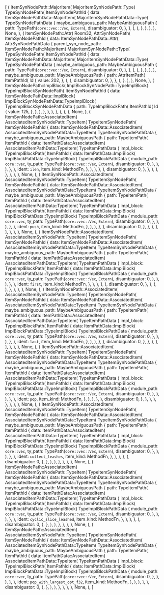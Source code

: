 [
    (
        ItemSynNodePath::MajorItem(
            MajorItemSynNodePath::Type(
                TypeSynNodePath(
                    ItemSynNodePathId {
                        data: ItemSynNodePathData::MajorItem(
                            MajorItemSynNodePathData::Type(
                                TypeSynNodePathData {
                                    maybe_ambiguous_path: MaybeAmbiguousPath {
                                        path: TypePath(`core::vec::Vec`, `Extern`),
                                        disambiguator: 0,
                                    },
                                },
                            ),
                        ),
                    },
                ),
            ),
        ),
        None,
    ),
    (
        ItemSynNodePath::Attr(
            Room32,
            AttrSynNodePath(
                ItemSynNodePathId {
                    data: ItemSynNodePathData::Attr(
                        AttrSynNodePathData {
                            parent_syn_node_path: ItemSynNodePath::MajorItem(
                                MajorItemSynNodePath::Type(
                                    TypeSynNodePath(
                                        ItemSynNodePathId {
                                            data: ItemSynNodePathData::MajorItem(
                                                MajorItemSynNodePathData::Type(
                                                    TypeSynNodePathData {
                                                        maybe_ambiguous_path: MaybeAmbiguousPath {
                                                            path: TypePath(`core::vec::Vec`, `Extern`),
                                                            disambiguator: 0,
                                                        },
                                                    },
                                                ),
                                            ),
                                        },
                                    ),
                                ),
                            ),
                            maybe_ambiguous_path: MaybeAmbiguousPath {
                                path: AttrItemPath(
                                    ItemPathId(
                                        Id {
                                            value: 202,
                                        },
                                    ),
                                ),
                                disambiguator: 0,
                            },
                        },
                    ),
                },
            ),
        ),
        None,
    ),
    (
        ItemSynNodePath::ImplBlock(
            ImplBlockSynNodePath::TypeImplBlock(
                TypeImplBlockSynNodePath(
                    ItemSynNodePathId {
                        data: ItemSynNodePathData::ImplBlock(
                            ImplBlockSynNodePathData::TypeImplBlock(
                                TypeImplBlockSynNodePathData {
                                    path: TypeImplBlockPath(
                                        ItemPathId(
                                            Id {
                                                value: 125,
                                            },
                                        ),
                                    ),
                                },
                            ),
                        ),
                    },
                ),
            ),
        ),
        None,
    ),
    (
        ItemSynNodePath::AssociatedItem(
            AssociatedItemSynNodePath::TypeItem(
                TypeItemSynNodePath(
                    ItemSynNodePathId {
                        data: ItemSynNodePathData::AssociatedItem(
                            AssociatedItemSynNodePathData::TypeItem(
                                TypeItemSynNodePathData {
                                    maybe_ambiguous_path: MaybeAmbiguousPath {
                                        path: TypeItemPath(
                                            ItemPathId {
                                                data: ItemPathData::AssociatedItem(
                                                    AssociatedItemPathData::TypeItem(
                                                        TypeItemPathData {
                                                            impl_block: TypeImplBlockPath(
                                                                ItemPathId {
                                                                    data: ItemPathData::ImplBlock(
                                                                        ImplBlockPathData::TypeImplBlock(
                                                                            TypeImplBlockPathData {
                                                                                module_path: `core::vec`,
                                                                                ty_path: TypePath(`core::vec::Vec`, `Extern`),
                                                                                disambiguator: 0,
                                                                            },
                                                                        ),
                                                                    ),
                                                                },
                                                            ),
                                                            ident: `ilen`,
                                                            item_kind: MethodFn,
                                                        },
                                                    ),
                                                ),
                                            },
                                        ),
                                        disambiguator: 0,
                                    },
                                },
                            ),
                        ),
                    },
                ),
            ),
        ),
        None,
    ),
    (
        ItemSynNodePath::AssociatedItem(
            AssociatedItemSynNodePath::TypeItem(
                TypeItemSynNodePath(
                    ItemSynNodePathId {
                        data: ItemSynNodePathData::AssociatedItem(
                            AssociatedItemSynNodePathData::TypeItem(
                                TypeItemSynNodePathData {
                                    maybe_ambiguous_path: MaybeAmbiguousPath {
                                        path: TypeItemPath(
                                            ItemPathId {
                                                data: ItemPathData::AssociatedItem(
                                                    AssociatedItemPathData::TypeItem(
                                                        TypeItemPathData {
                                                            impl_block: TypeImplBlockPath(
                                                                ItemPathId {
                                                                    data: ItemPathData::ImplBlock(
                                                                        ImplBlockPathData::TypeImplBlock(
                                                                            TypeImplBlockPathData {
                                                                                module_path: `core::vec`,
                                                                                ty_path: TypePath(`core::vec::Vec`, `Extern`),
                                                                                disambiguator: 0,
                                                                            },
                                                                        ),
                                                                    ),
                                                                },
                                                            ),
                                                            ident: `push`,
                                                            item_kind: MethodFn,
                                                        },
                                                    ),
                                                ),
                                            },
                                        ),
                                        disambiguator: 0,
                                    },
                                },
                            ),
                        ),
                    },
                ),
            ),
        ),
        None,
    ),
    (
        ItemSynNodePath::AssociatedItem(
            AssociatedItemSynNodePath::TypeItem(
                TypeItemSynNodePath(
                    ItemSynNodePathId {
                        data: ItemSynNodePathData::AssociatedItem(
                            AssociatedItemSynNodePathData::TypeItem(
                                TypeItemSynNodePathData {
                                    maybe_ambiguous_path: MaybeAmbiguousPath {
                                        path: TypeItemPath(
                                            ItemPathId {
                                                data: ItemPathData::AssociatedItem(
                                                    AssociatedItemPathData::TypeItem(
                                                        TypeItemPathData {
                                                            impl_block: TypeImplBlockPath(
                                                                ItemPathId {
                                                                    data: ItemPathData::ImplBlock(
                                                                        ImplBlockPathData::TypeImplBlock(
                                                                            TypeImplBlockPathData {
                                                                                module_path: `core::vec`,
                                                                                ty_path: TypePath(`core::vec::Vec`, `Extern`),
                                                                                disambiguator: 0,
                                                                            },
                                                                        ),
                                                                    ),
                                                                },
                                                            ),
                                                            ident: `first`,
                                                            item_kind: MethodFn,
                                                        },
                                                    ),
                                                ),
                                            },
                                        ),
                                        disambiguator: 0,
                                    },
                                },
                            ),
                        ),
                    },
                ),
            ),
        ),
        None,
    ),
    (
        ItemSynNodePath::AssociatedItem(
            AssociatedItemSynNodePath::TypeItem(
                TypeItemSynNodePath(
                    ItemSynNodePathId {
                        data: ItemSynNodePathData::AssociatedItem(
                            AssociatedItemSynNodePathData::TypeItem(
                                TypeItemSynNodePathData {
                                    maybe_ambiguous_path: MaybeAmbiguousPath {
                                        path: TypeItemPath(
                                            ItemPathId {
                                                data: ItemPathData::AssociatedItem(
                                                    AssociatedItemPathData::TypeItem(
                                                        TypeItemPathData {
                                                            impl_block: TypeImplBlockPath(
                                                                ItemPathId {
                                                                    data: ItemPathData::ImplBlock(
                                                                        ImplBlockPathData::TypeImplBlock(
                                                                            TypeImplBlockPathData {
                                                                                module_path: `core::vec`,
                                                                                ty_path: TypePath(`core::vec::Vec`, `Extern`),
                                                                                disambiguator: 0,
                                                                            },
                                                                        ),
                                                                    ),
                                                                },
                                                            ),
                                                            ident: `last`,
                                                            item_kind: MethodFn,
                                                        },
                                                    ),
                                                ),
                                            },
                                        ),
                                        disambiguator: 0,
                                    },
                                },
                            ),
                        ),
                    },
                ),
            ),
        ),
        None,
    ),
    (
        ItemSynNodePath::AssociatedItem(
            AssociatedItemSynNodePath::TypeItem(
                TypeItemSynNodePath(
                    ItemSynNodePathId {
                        data: ItemSynNodePathData::AssociatedItem(
                            AssociatedItemSynNodePathData::TypeItem(
                                TypeItemSynNodePathData {
                                    maybe_ambiguous_path: MaybeAmbiguousPath {
                                        path: TypeItemPath(
                                            ItemPathId {
                                                data: ItemPathData::AssociatedItem(
                                                    AssociatedItemPathData::TypeItem(
                                                        TypeItemPathData {
                                                            impl_block: TypeImplBlockPath(
                                                                ItemPathId {
                                                                    data: ItemPathData::ImplBlock(
                                                                        ImplBlockPathData::TypeImplBlock(
                                                                            TypeImplBlockPathData {
                                                                                module_path: `core::vec`,
                                                                                ty_path: TypePath(`core::vec::Vec`, `Extern`),
                                                                                disambiguator: 0,
                                                                            },
                                                                        ),
                                                                    ),
                                                                },
                                                            ),
                                                            ident: `pop`,
                                                            item_kind: MethodFn,
                                                        },
                                                    ),
                                                ),
                                            },
                                        ),
                                        disambiguator: 0,
                                    },
                                },
                            ),
                        ),
                    },
                ),
            ),
        ),
        None,
    ),
    (
        ItemSynNodePath::AssociatedItem(
            AssociatedItemSynNodePath::TypeItem(
                TypeItemSynNodePath(
                    ItemSynNodePathId {
                        data: ItemSynNodePathData::AssociatedItem(
                            AssociatedItemSynNodePathData::TypeItem(
                                TypeItemSynNodePathData {
                                    maybe_ambiguous_path: MaybeAmbiguousPath {
                                        path: TypeItemPath(
                                            ItemPathId {
                                                data: ItemPathData::AssociatedItem(
                                                    AssociatedItemPathData::TypeItem(
                                                        TypeItemPathData {
                                                            impl_block: TypeImplBlockPath(
                                                                ItemPathId {
                                                                    data: ItemPathData::ImplBlock(
                                                                        ImplBlockPathData::TypeImplBlock(
                                                                            TypeImplBlockPathData {
                                                                                module_path: `core::vec`,
                                                                                ty_path: TypePath(`core::vec::Vec`, `Extern`),
                                                                                disambiguator: 0,
                                                                            },
                                                                        ),
                                                                    ),
                                                                },
                                                            ),
                                                            ident: `collect_leashes`,
                                                            item_kind: MethodFn,
                                                        },
                                                    ),
                                                ),
                                            },
                                        ),
                                        disambiguator: 0,
                                    },
                                },
                            ),
                        ),
                    },
                ),
            ),
        ),
        None,
    ),
    (
        ItemSynNodePath::AssociatedItem(
            AssociatedItemSynNodePath::TypeItem(
                TypeItemSynNodePath(
                    ItemSynNodePathId {
                        data: ItemSynNodePathData::AssociatedItem(
                            AssociatedItemSynNodePathData::TypeItem(
                                TypeItemSynNodePathData {
                                    maybe_ambiguous_path: MaybeAmbiguousPath {
                                        path: TypeItemPath(
                                            ItemPathId {
                                                data: ItemPathData::AssociatedItem(
                                                    AssociatedItemPathData::TypeItem(
                                                        TypeItemPathData {
                                                            impl_block: TypeImplBlockPath(
                                                                ItemPathId {
                                                                    data: ItemPathData::ImplBlock(
                                                                        ImplBlockPathData::TypeImplBlock(
                                                                            TypeImplBlockPathData {
                                                                                module_path: `core::vec`,
                                                                                ty_path: TypePath(`core::vec::Vec`, `Extern`),
                                                                                disambiguator: 0,
                                                                            },
                                                                        ),
                                                                    ),
                                                                },
                                                            ),
                                                            ident: `cyclic_slice_leashed`,
                                                            item_kind: MethodFn,
                                                        },
                                                    ),
                                                ),
                                            },
                                        ),
                                        disambiguator: 0,
                                    },
                                },
                            ),
                        ),
                    },
                ),
            ),
        ),
        None,
    ),
    (
        ItemSynNodePath::AssociatedItem(
            AssociatedItemSynNodePath::TypeItem(
                TypeItemSynNodePath(
                    ItemSynNodePathId {
                        data: ItemSynNodePathData::AssociatedItem(
                            AssociatedItemSynNodePathData::TypeItem(
                                TypeItemSynNodePathData {
                                    maybe_ambiguous_path: MaybeAmbiguousPath {
                                        path: TypeItemPath(
                                            ItemPathId {
                                                data: ItemPathData::AssociatedItem(
                                                    AssociatedItemPathData::TypeItem(
                                                        TypeItemPathData {
                                                            impl_block: TypeImplBlockPath(
                                                                ItemPathId {
                                                                    data: ItemPathData::ImplBlock(
                                                                        ImplBlockPathData::TypeImplBlock(
                                                                            TypeImplBlockPathData {
                                                                                module_path: `core::vec`,
                                                                                ty_path: TypePath(`core::vec::Vec`, `Extern`),
                                                                                disambiguator: 0,
                                                                            },
                                                                        ),
                                                                    ),
                                                                },
                                                            ),
                                                            ident: `pop_with_largest_opt_f32`,
                                                            item_kind: MethodFn,
                                                        },
                                                    ),
                                                ),
                                            },
                                        ),
                                        disambiguator: 0,
                                    },
                                },
                            ),
                        ),
                    },
                ),
            ),
        ),
        None,
    ),
]